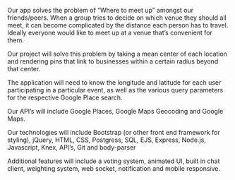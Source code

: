 Our app solves the problem of “Where to meet up” amongst our friends/peers. When a group tries to decide on which venue they should all meet, it can become complicated by the distance each person has to travel.  Ideally everyone would like to meet up at a venue that’s convenient for them.

Our project will solve this problem by taking a mean center of each location and rendering pins that link to businesses within a certain radius beyond that center.

The application will need to know the longitude and latitude for each user participating in a particular event, as well as the various query parameters for the respective Google Place search.

Our API’s will include Google Places, Google Maps Geocoding and Google Maps.

Our  technologies will include Bootstrap (or other front end framework for styling), jQuery, HTML, CSS, Postgress, SQL, EJS, Express, Node.js, Javascript, Knex, API’s, Git and body-parser

Additional features will include a voting system, animated UI, built in chat client, weighting system, web socket, notification and mobile responsive.
